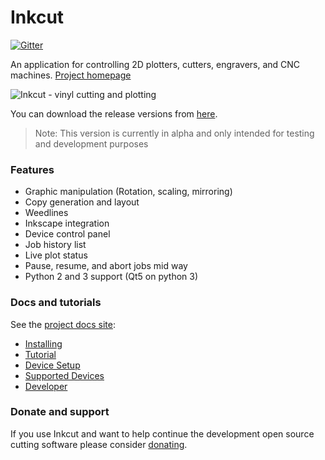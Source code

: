 # Inkcut

[![Gitter](https://img.shields.io/gitter/room/nwjs/nw.js.svg)](https://gitter.im/inkcut/discussion)

An application for controlling 2D plotters, cutters, engravers, and CNC machines. [Project homepage](https://www.codelv.com/projects/inkcut/)

![Inkcut - vinyl cutting and plotting](https://user-images.githubusercontent.com/380158/34273634-29e60a08-e663-11e7-9977-5125eae738f7.gif)

You can download the release versions from [here](https://github.com/codelv/inkcut/releases). 

> Note: This version is currently in alpha and only intended for testing and development purposes

### Features

- Graphic manipulation (Rotation, scaling, mirroring)
- Copy generation and layout
- Weedlines
- Inkscape integration
- Device control panel
- Job history list
- Live plot status
- Pause, resume, and abort jobs mid way
- Python 2 and 3 support (Qt5 on python 3) 
 
### Docs and tutorials

See the [project docs site](https://www.codelv.com/projects/inkcut/docs/):

* [Installing](https://www.codelv.com/projects/inkcut/docs/installing)
* [Tutorial](https://www.codelv.com/projects/inkcut/docs/tutorial)
* [Device Setup](https://www.codelv.com/projects/inkcut/docs/device-setup)
* [Supported Devices](https://www.codelv.com/projects/inkcut/docs/supported-devices)
* [Developer](https://www.codelv.com/projects/inkcut/docs/developer)

### Donate and support

If you use Inkcut and want to help continue the development open source cutting software 
please consider [donating](https://www.codelv.com/projects/inkcut/support/). 
